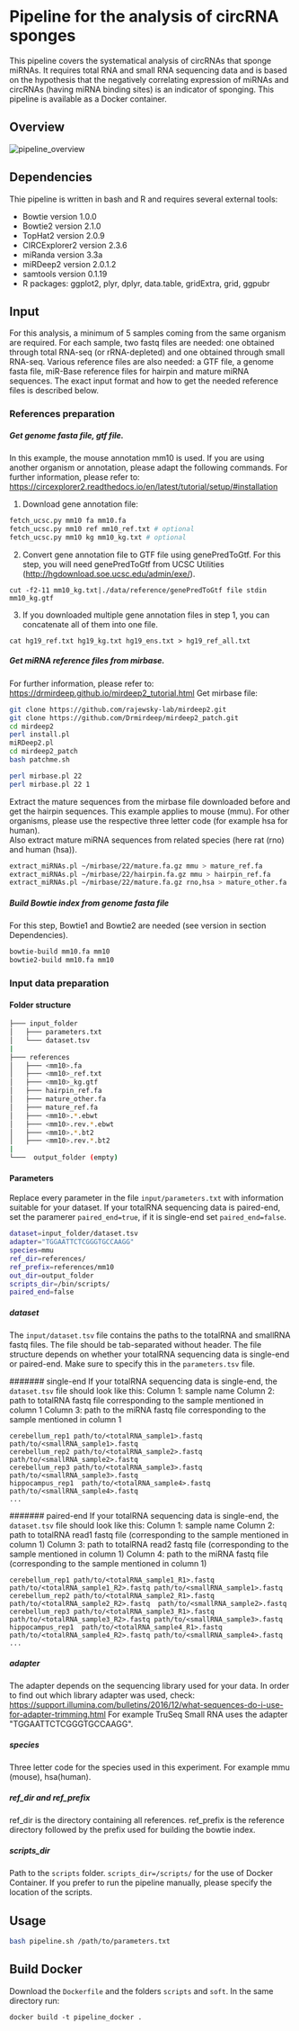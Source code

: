 # Pipeline for the analysis of circRNA sponges
This pipeline covers the systematical analysis of circRNAs that sponge miRNAs. It requires total RNA and small RNA sequencing data and is based on the hypothesis that the negatively correlating expression of miRNAs and circRNAs (having miRNA binding sites) is an indicator of sponging. This pipeline is available as a Docker container.

## Overview
![pipeline_overview](https://user-images.githubusercontent.com/51077615/70857669-3b5c1c80-1ef3-11ea-9a12-3d8427781cf6.PNG)

## Dependencies

Thie pipeline is written in bash and R and requires several external tools:
* Bowtie version 1.0.0
* Bowtie2 version 2.1.0
* TopHat2 version 2.0.9
* CIRCExplorer2 version 2.3.6
* miRanda version 3.3a
* miRDeep2 version 2.0.1.2
* samtools version 0.1.19
* R packages: ggplot2, plyr, dplyr, data.table, gridExtra, grid, ggpubr

## Input

For this analysis, a minimum of 5 samples coming from the same organism are required. For each sample, two fastq files are needed: one obtained through total RNA-seq (or rRNA-depleted) and one obtained through small RNA-seq. 
Various reference files are also needed: a GTF file, a genome fasta file, miR-Base reference files for hairpin and mature miRNA sequences. The exact input format and how to get the needed reference files is described below.

### References preparation
##### Get genome fasta file, gtf file. 
In this example, the mouse annotation mm10 is used. If you are using another organism or annotation, please adapt the following commands. For further information, please refer to: https://circexplorer2.readthedocs.io/en/latest/tutorial/setup/#installation
1. Download gene annotation file:
```bash
fetch_ucsc.py mm10 fa mm10.fa
fetch_ucsc.py mm10 ref mm10_ref.txt # optional
fetch_ucsc.py mm10 kg mm10_kg.txt # optional
```
2. Convert gene annotation file to GTF file using genePredToGtf. For this step, you will need genePredToGtf from UCSC Utilities (http://hgdownload.soe.ucsc.edu/admin/exe/).
```
cut -f2-11 mm10_kg.txt|./data/reference/genePredToGtf file stdin mm10_kg.gtf
```
3. If you downloaded multiple gene annotation files in step 1,  you can concatenate all of them into one file.
```
cat hg19_ref.txt hg19_kg.txt hg19_ens.txt > hg19_ref_all.txt
```

##### Get miRNA reference files from mirbase. 
For further information, please refer to: https://drmirdeep.github.io/mirdeep2_tutorial.html 
Get mirbase file:
``` bash
git clone https://github.com/rajewsky-lab/mirdeep2.git
git clone https://github.com/Drmirdeep/mirdeep2_patch.git
cd mirdeep2
perl install.pl
miRDeep2.pl 
cd mirdeep2_patch
bash patchme.sh

perl mirbase.pl 22
perl mirbase.pl 22 1
```

Extract the mature sequences from the mirbase file downloaded before and get the hairpin sequences. This example applies to mouse (mmu). For other organisms, please use the respective three letter code  (for example hsa for human).  
Also extract mature miRNA sequences from related species (here rat (rno) and human (hsa)).
``` bash
extract_miRNAs.pl ~/mirbase/22/mature.fa.gz mmu > mature_ref.fa
extract_miRNAs.pl ~/mirbase/22/hairpin.fa.gz mmu > hairpin_ref.fa
extract_miRNAs.pl ~/mirbase/22/mature.fa.gz rno,hsa > mature_other.fa
```

##### Build Bowtie index from genome fasta file
For this step, Bowtie1 and Bowtie2 are needed (see version in section Dependencies). 
```bash
bowtie-build mm10.fa mm10
bowtie2-build mm10.fa mm10
```

### Input data preparation

#### Folder structure
```bash
├─── input_folder
│   ├─── parameters.txt
│   └─── dataset.tsv
|
├─── references
│   ├─── <mm10>.fa
│   ├─── <mm10>_ref.txt
│   ├─── <mm10>_kg.gtf
│   ├─── hairpin_ref.fa
│   ├─── mature_other.fa
│   ├─── mature_ref.fa
│   ├─── <mm10>.*.ebwt
│   ├─── <mm10>.rev.*.ebwt
│   ├─── <mm10>.*.bt2
│   ├─── <mm10>.rev.*.bt2
|
└───  output_folder (empty)
```

#### Parameters
Replace every parameter in the file ```input/parameters.txt``` with information suitable for your dataset. If your totalRNA sequencing data is paired-end, set the paramerer ```paired_end=true```, if it is single-end set ```paired_end=false```.
```bash
dataset=input_folder/dataset.tsv
adapter="TGGAATTCTCGGGTGCCAAGG"
species=mmu
ref_dir=references/
ref_prefix=references/mm10
out_dir=output_folder
scripts_dir=/bin/scripts/
paired_end=false
```

##### dataset
The ```input/dataset.tsv``` file contains the paths to the totalRNA and smallRNA fastq files. The file should be tab-separated without header. The file structure depends on whether your totalRNA sequencing data is single-end or paired-end. Make sure to specify this in the ```parameters.tsv``` file.

####### single-end
If your totalRNA sequencing data is single-end, the ```dataset.tsv``` file should look like this:
Column 1: sample name
Column 2: path to totalRNA fastq file corresponding to the sample mentioned in column 1
Column 3: path to the miRNA fastq file corresponding to the sample mentioned in column 1
```
cerebellum_rep1 path/to/<totalRNA_sample1>.fastq	path/to/<smallRNA_sample1>.fastq
cerebellum_rep2 path/to/<totalRNA_sample2>.fastq	path/to/<smallRNA_sample2>.fastq
cerebellum_rep3	path/to/<totalRNA_sample3>.fastq	path/to/<smallRNA_sample3>.fastq
hippocampus_rep1  path/to/<totalRNA_sample4>.fastq path/to/<smallRNA_sample4>.fastq
...
```

####### paired-end
If your totalRNA sequencing data is single-end, the ```dataset.tsv``` file should look like this:
Column 1: sample name
Column 2: path to totalRNA read1 fastq file (corresponding to the sample mentioned in column 1)
Column 3: path to totalRNA read2 fastq file (corresponding to the sample mentioned in column 1)
Column 4: path to the miRNA fastq file (corresponding to the sample mentioned in column 1)
```
cerebellum_rep1 path/to/<totalRNA_sample1_R1>.fastq	path/to/<totalRNA_sample1_R2>.fastq path/to/<smallRNA_sample1>.fastq
cerebellum_rep2 path/to/<totalRNA_sample2_R1>.fastq	path/to/<totalRNA_sample2_R2>.fastq  path/to/<smallRNA_sample2>.fastq
cerebellum_rep3	path/to/<totalRNA_sample3_R1>.fastq	path/to/<totalRNA_sample3_R2>.fastq path/to/<smallRNA_sample3>.fastq
hippocampus_rep1  path/to/<totalRNA_sample4_R1>.fastq path/to/<totalRNA_sample4_R2>.fastq path/to/<smallRNA_sample4>.fastq
...
```

##### adapter
The adapter depends on the sequencing library used for your data. In order to find out which library adapter was used, check: https://support.illumina.com/bulletins/2016/12/what-sequences-do-i-use-for-adapter-trimming.html
For example TruSeq Small RNA uses the adapter "TGGAATTCTCGGGTGCCAAGG".

##### species
Three letter code for the species used in this experiment. For example mmu (mouse), hsa(human).

##### ref_dir and ref_prefix
ref_dir is the directory containing all references. ref_prefix is the reference directory followed by the prefix used for building the bowtie index.

##### scripts_dir
Path to the ```scripts``` folder. ```scripts_dir=/scripts/``` for the use of Docker Container. If you prefer to run the pipeline manually, please specify the location of the scripts.

## Usage 
```bash
bash pipeline.sh /path/to/parameters.txt
```

## Build Docker
Download the ```Dockerfile``` and the folders ```scripts``` and ```soft```. In the same directory run:

```docker build -t pipeline_docker .```
